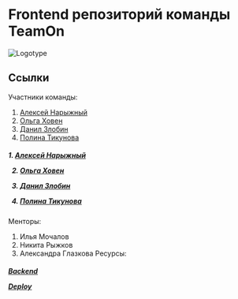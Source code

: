 # Frontend репозиторий команды TeamOn
![Logotype](https://papercallio-production.s3.amazonaws.com/uploads/event/logo/786/frontend.png)

## Ссылки
Участники команды:
1. <a href="https://github.com/AlexeyBMSTU">Алексей Нарыжный</a>
3. <a href="https://github.com/KhovenOlya">Ольга Ховен</a>
5. <a href="https://github.com/Danil-Zlo">Данил Злобин</a>
7. <a href="https://github.com/PtFux">Полина Тикунова</a>



<h5>1. <a href="https://github.com/AlexeyBMSTU">Алексей Нарыжный</a>
  
2. <a href="https://github.com/KhovenOlya">Ольга Ховен</a>

3. <a href="https://github.com/Danil-Zlo">Данил Злобин</a>

4. <a href="https://github.com/PtFux">Полина Тикунова</a>
</h5>

Менторы:
1. Илья Мочалов
2. Никита Рыжков
3. Александра Глазкова
Ресурсы:
<h5><a href="https://github.com/PtFux">Backend</a>
  
<a href="https://github.com/PtFux">Deploy</a></h5>

